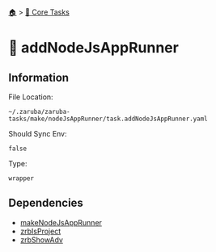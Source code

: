 <!--startTocHeader-->
[🏠](../README.md) > [🥝 Core Tasks](README.md)
# 🐸 addNodeJsAppRunner
<!--endTocHeader-->

## Information

File Location:

    ~/.zaruba/zaruba-tasks/make/nodeJsAppRunner/task.addNodeJsAppRunner.yaml

Should Sync Env:

    false

Type:

    wrapper


## Dependencies

* [makeNodeJsAppRunner](makeNodeJsAppRunner.md)
* [zrbIsProject](zrbIsProject.md)
* [zrbShowAdv](zrbShowAdv.md)